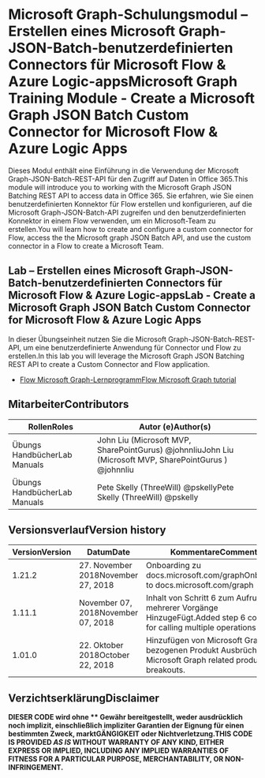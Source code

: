 # <a name="microsoft-graph-training-module---create-a-microsoft-graph-json-batch-custom-connector-for-microsoft-flow--azure-logic-apps"></a><span data-ttu-id="a8df8-101">Microsoft Graph-Schulungsmodul – Erstellen eines Microsoft Graph-JSON-Batch-benutzerdefinierten Connectors für Microsoft Flow & Azure Logic-apps</span><span class="sxs-lookup"><span data-stu-id="a8df8-101">Microsoft Graph Training Module - Create a Microsoft Graph JSON Batch Custom Connector for Microsoft Flow & Azure Logic Apps</span></span>

<span data-ttu-id="a8df8-102">Dieses Modul enthält eine Einführung in die Verwendung der Microsoft Graph-JSON-Batch-REST-API für den Zugriff auf Daten in Office 365.</span><span class="sxs-lookup"><span data-stu-id="a8df8-102">This module will introduce you to working with the Microsoft Graph JSON Batching REST API to access data in Office 365.</span></span> <span data-ttu-id="a8df8-103">Sie erfahren, wie Sie einen benutzerdefinierten Konnektor für Flow erstellen und konfigurieren, auf die Microsoft Graph-JSON-Batch-API zugreifen und den benutzerdefinierten Konnektor in einem Flow verwenden, um ein Microsoft-Team zu erstellen.</span><span class="sxs-lookup"><span data-stu-id="a8df8-103">You will learn how to create and configure a custom connector for Flow, access the the Microsoft graph JSON Batch API, and use the custom connector in a Flow to create a Microsoft Team.</span></span>

## <a name="lab---create-a-microsoft-graph-json-batch-custom-connector-for-microsoft-flow--azure-logic-apps"></a><span data-ttu-id="a8df8-104">Lab – Erstellen eines Microsoft Graph-JSON-Batch-benutzerdefinierten Connectors für Microsoft Flow & Azure Logic-apps</span><span class="sxs-lookup"><span data-stu-id="a8df8-104">Lab - Create a Microsoft Graph JSON Batch Custom Connector for Microsoft Flow & Azure Logic Apps</span></span>

<span data-ttu-id="a8df8-105">In dieser Übungseinheit nutzen Sie die Microsoft Graph-JSON-Batch-REST-API, um eine benutzerdefinierte Anwendung für Connector und Flow zu erstellen.</span><span class="sxs-lookup"><span data-stu-id="a8df8-105">In this lab you will leverage the Microsoft Graph JSON Batching REST API to create a Custom Connector and Flow application.</span></span>

- [<span data-ttu-id="a8df8-106">Flow Microsoft Graph-Lernprogramm</span><span class="sxs-lookup"><span data-stu-id="a8df8-106">Flow Microsoft Graph tutorial</span></span>](https://docs.microsoft.com/graph/training/flow-tutorial)

## <a name="contributors"></a><span data-ttu-id="a8df8-107">Mitarbeiter</span><span class="sxs-lookup"><span data-stu-id="a8df8-107">Contributors</span></span>

| <span data-ttu-id="a8df8-108">Rollen</span><span class="sxs-lookup"><span data-stu-id="a8df8-108">Roles</span></span> | <span data-ttu-id="a8df8-109">Autor (e)</span><span class="sxs-lookup"><span data-stu-id="a8df8-109">Author(s)</span></span> |
| ------| ----------|
| <span data-ttu-id="a8df8-110">Übungs Handbücher</span><span class="sxs-lookup"><span data-stu-id="a8df8-110">Lab Manuals</span></span> | <span data-ttu-id="a8df8-111">John Liu (Microsoft MVP, SharePointGurus) @johnnliu</span><span class="sxs-lookup"><span data-stu-id="a8df8-111">John Liu (Microsoft MVP, SharePointGurus ) @johnnliu</span></span> |
| <span data-ttu-id="a8df8-112">Übungs Handbücher</span><span class="sxs-lookup"><span data-stu-id="a8df8-112">Lab Manuals</span></span> | <span data-ttu-id="a8df8-113">Pete Skelly (ThreeWill) @pskelly</span><span class="sxs-lookup"><span data-stu-id="a8df8-113">Pete Skelly (ThreeWill) @pskelly</span></span> |

## <a name="version-history"></a><span data-ttu-id="a8df8-114">Versionsverlauf</span><span class="sxs-lookup"><span data-stu-id="a8df8-114">Version history</span></span>

| <span data-ttu-id="a8df8-115">Version</span><span class="sxs-lookup"><span data-stu-id="a8df8-115">Version</span></span> | <span data-ttu-id="a8df8-116">Datum</span><span class="sxs-lookup"><span data-stu-id="a8df8-116">Date</span></span> | <span data-ttu-id="a8df8-117">Kommentare</span><span class="sxs-lookup"><span data-stu-id="a8df8-117">Comments</span></span> |
| ------- | -----| -------- |
| <span data-ttu-id="a8df8-118">1.2</span><span class="sxs-lookup"><span data-stu-id="a8df8-118">1.2</span></span> | <span data-ttu-id="a8df8-119">27. November 2018</span><span class="sxs-lookup"><span data-stu-id="a8df8-119">November 27, 2018</span></span> | <span data-ttu-id="a8df8-120">Onboarding zu docs.microsoft.com/graph</span><span class="sxs-lookup"><span data-stu-id="a8df8-120">Onboarded to docs.microsoft.com/graph</span></span> |
| <span data-ttu-id="a8df8-121">1.1</span><span class="sxs-lookup"><span data-stu-id="a8df8-121">1.1</span></span> | <span data-ttu-id="a8df8-122">November 07, 2018</span><span class="sxs-lookup"><span data-stu-id="a8df8-122">November 07, 2018</span></span> | <span data-ttu-id="a8df8-123">Inhalt von Schritt 6 zum Aufrufen mehrerer Vorgänge HinzugeFügt.</span><span class="sxs-lookup"><span data-stu-id="a8df8-123">Added step 6 content for calling multiple operations</span></span> |
| <span data-ttu-id="a8df8-124">1.0</span><span class="sxs-lookup"><span data-stu-id="a8df8-124">1.0</span></span> | <span data-ttu-id="a8df8-125">22. Oktober 2018</span><span class="sxs-lookup"><span data-stu-id="a8df8-125">October 22, 2018</span></span> | <span data-ttu-id="a8df8-126">Hinzufügen von Microsoft Graph-bezogenen Produkt Ausbrüchen.</span><span class="sxs-lookup"><span data-stu-id="a8df8-126">Add Microsoft Graph related product breakouts.</span></span> |

## <a name="disclaimer"></a><span data-ttu-id="a8df8-127">Verzichtserklärung</span><span class="sxs-lookup"><span data-stu-id="a8df8-127">Disclaimer</span></span>

<span data-ttu-id="a8df8-128">**DIESER CODE wird ohne \*\* Gewähr bereitgestellt, weder ausdrücklich noch implizit, einschließlich impliziter Garantien der Eignung für einen bestimmten Zweck, marktGÄNGIGKEIT oder Nichtverletzung.**</span><span class="sxs-lookup"><span data-stu-id="a8df8-128">**THIS CODE IS PROVIDED *AS IS* WITHOUT WARRANTY OF ANY KIND, EITHER EXPRESS OR IMPLIED, INCLUDING ANY IMPLIED WARRANTIES OF FITNESS FOR A PARTICULAR PURPOSE, MERCHANTABILITY, OR NON-INFRINGEMENT.**</span></span>